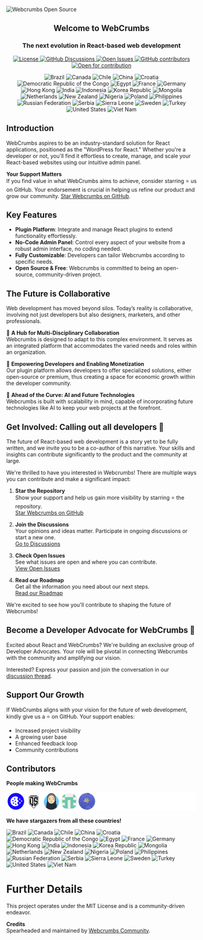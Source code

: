 ![Webcrumbs Open Source](https://repository-images.githubusercontent.com/691063238/02edc4ea-5fda-4408-bf55-9e989a0abc81)

<h2 align="center">
  Welcome to WebCrumbs
</h2>
<h3 align="center">
  The next evolution in React-based web development
</h3>

<p align="center">

<a href="https://github.com/webcrumbs-community/webcrumbs/blob/main/LICENSE">
  <img src="https://img.shields.io/badge/license-MIT-blue.svg" alt="License">
</a>
<a href="https://github.com/webcrumbs-community/webcrumbs/discussions">
  <img src="https://img.shields.io/github/discussions/webcrumbs-community/webcrumbs" alt="GitHub Discussions">
</a>
<a href="https://github.com/webcrumbs-community/webcrumbs/issues">
  <img src="https://img.shields.io/github/issues/webcrumbs-community/webcrumbs" alt="Open Issues">
</a>
<a href="https://github.com/webcrumbs-community/webcrumbs/contributors">
   <img src="https://img.shields.io/github/contributors/webcrumbs-community/webcrumbs" alt="GitHub contributors">
</a>
<a href="https://github.com/webcrumbs-community/webcrumbs/issues">
   <img src="https://img.shields.io/badge/open%20for%20contribution-8A2BE2" alt="Open for contribution"/>
</a>
</p>

<p align="center">

<img src="https://raw.githubusercontent.com/stevenrskelton/flag-icon/master/png/16/country-4x3/br.png" alt="Brazil">
<img src="https://raw.githubusercontent.com/stevenrskelton/flag-icon/master/png/16/country-4x3/ca.png" alt="Canada">
<img src="https://raw.githubusercontent.com/stevenrskelton/flag-icon/master/png/16/country-4x3/cl.png" alt="Chile">
<img src="https://raw.githubusercontent.com/stevenrskelton/flag-icon/master/png/16/country-4x3/cn.png" alt="China">
<img src="https://raw.githubusercontent.com/stevenrskelton/flag-icon/master/png/16/country-4x3/hr.png" alt="Croatia">
<img src="https://raw.githubusercontent.com/stevenrskelton/flag-icon/master/png/16/country-4x3/cd.png" alt="Democratic Republic of the Congo">
<img src="https://raw.githubusercontent.com/stevenrskelton/flag-icon/master/png/16/country-4x3/eg.png" alt="Egypt">
<img src="https://raw.githubusercontent.com/stevenrskelton/flag-icon/master/png/16/country-4x3/fr.png" alt="France">
<img src="https://raw.githubusercontent.com/stevenrskelton/flag-icon/master/png/16/country-4x3/de.png" alt="Germany">
<img src="https://raw.githubusercontent.com/stevenrskelton/flag-icon/master/png/16/country-4x3/hk.png" alt="Hong Kong">
<img src="https://raw.githubusercontent.com/stevenrskelton/flag-icon/master/png/16/country-4x3/in.png" alt="India">
<img src="https://raw.githubusercontent.com/stevenrskelton/flag-icon/master/png/16/country-4x3/id.png" alt="Indonesia">
<img src="https://raw.githubusercontent.com/stevenrskelton/flag-icon/master/png/16/country-4x3/kr.png" alt="Korea Republic">
<img src="https://raw.githubusercontent.com/stevenrskelton/flag-icon/master/png/16/country-4x3/mn.png" alt="Mongolia">
<img src="https://raw.githubusercontent.com/stevenrskelton/flag-icon/master/png/16/country-4x3/nl.png" alt="Netherlands">
<img src="https://raw.githubusercontent.com/stevenrskelton/flag-icon/master/png/16/country-4x3/nz.png" alt="New Zealand">
<img src="https://raw.githubusercontent.com/stevenrskelton/flag-icon/master/png/16/country-4x3/ng.png" alt="Nigeria">
<img src="https://raw.githubusercontent.com/stevenrskelton/flag-icon/master/png/16/country-4x3/pl.png" alt="Poland">
<img src="https://raw.githubusercontent.com/stevenrskelton/flag-icon/master/png/16/country-4x3/ph.png" alt="Philippines">
<img src="https://raw.githubusercontent.com/stevenrskelton/flag-icon/master/png/16/country-4x3/ru.png" alt="Russian Federation">
<img src="https://raw.githubusercontent.com/stevenrskelton/flag-icon/master/png/16/country-4x3/rs.png" alt="Serbia">
<img src="https://raw.githubusercontent.com/stevenrskelton/flag-icon/master/png/16/country-4x3/sl.png" alt="Sierra Leone">
<img src="https://raw.githubusercontent.com/stevenrskelton/flag-icon/master/png/16/country-4x3/se.png" alt="Sweden">
<img src="https://raw.githubusercontent.com/stevenrskelton/flag-icon/master/png/16/country-4x3/tr.png" alt="Turkey">
<img src="https://raw.githubusercontent.com/stevenrskelton/flag-icon/master/png/16/country-4x3/us.png" alt="United States">
<img src="https://raw.githubusercontent.com/stevenrskelton/flag-icon/master/png/16/country-4x3/vn.png" alt="Viet Nam">

</p>


## Introduction
WebCrumbs aspires to be an industry-standard solution for React applications, positioned as the "WordPress for React." Whether you're a developer or not, you'll find it effortless to create, manage, and scale your React-based websites using our intuitive admin panel.

**Your Support Matters**  
If you find value in what WebCrumbs aims to achieve, consider starring ⭐️ us on GitHub. Your endorsement is crucial in helping us refine our product and grow our community. [Star Webcrumbs on GitHub](https://github.com/webcrumbs-community/webcrumbs/stargazers).

## Key Features
- **Plugin Platform**: Integrate and manage React plugins to extend functionality effortlessly.
- **No-Code Admin Panel**: Control every aspect of your website from a robust admin interface, no coding needed.
- **Fully Customizable**: Developers can tailor Webcrumbs according to specific needs.
- **Open Source & Free**: Webcrumbs is committed to being an open-source, community-driven project.

## The Future is Collaborative
Web development has moved beyond silos. Today’s reality is collaborative, involving not just developers but also designers, marketers, and other professionals.

🌟 **A Hub for Multi-Disciplinary Collaboration**  
Webcrumbs is designed to adapt to this complex environment. It serves as an integrated platform that accommodates the varied needs and roles within an organization.

🌟 **Empowering Developers and Enabling Monetization**  
Our plugin platform allows developers to offer specialized solutions, either open-source or premium, thus creating a space for economic growth within the developer community.

🌟 **Ahead of the Curve: AI and Future Technologies**  
Webcrumbs is built with scalability in mind, capable of incorporating future technologies like AI to keep your web projects at the forefront.

## Get Involved: Calling out all developers 📣

The future of React-based web development is a story yet to be fully written, and we invite you to be a co-author of this narrative. Your skills and insights can contribute significantly to the product and the community at large.

We're thrilled to have you interested in Webcrumbs! There are multiple ways you can contribute and make a significant impact:

1. **Star the Repository**  
   Show your support and help us gain more visibility by starring ⭐️ the repository.  
   [Star Webcrumbs on GitHub](https://github.com/webcrumbs-community/webcrumbs/stargazers)

2. **Join the Discussions**  
   Your opinions and ideas matter. Participate in ongoing discussions or start a new one.  
   [Go to Discussions](https://github.com/webcrumbs-community/webcrumbs/discussions)

3. **Check Open Issues**  
   See what issues are open and where you can contribute.  
   [View Open Issues](https://github.com/webcrumbs-community/webcrumbs/issues)

4. **Read our Roadmap**  
   Get all the information you need about our next steps.  
   [Read our Roadmap](https://github.com/webcrumbs-community/webcrumbs/wiki/Roadmap)

We're excited to see how you'll contribute to shaping the future of Webcrumbs!

## Become a Developer Advocate for WebCrumbs 🚀

Excited about React and WebCrumbs? We're building an exclusive group of Developer Advocates. Your role will be pivotal in connecting Webcrumbs with the community and amplifying our vision.

Interested? Express your passion and join the conversation in our [discussion thread](https://github.com/webcrumbs-community/webcrumbs/discussions).

## Support Our Growth
If WebCrumbs aligns with your vision for the future of web development, kindly give us a ⭐️ on GitHub. Your support enables:

- Increased project visibility
- A growing user base
- Enhanced feedback loop
- Community contributions

## Contributors

**People making WebCrumbs**

![Contributors](/CONTRIBUTORS.svg)

**We have stargazers from all these countries!**

![Brazil](https://raw.githubusercontent.com/stevenrskelton/flag-icon/master/png/75/country-4x3/br.png)
![Canada](https://raw.githubusercontent.com/stevenrskelton/flag-icon/master/png/75/country-4x3/ca.png)
![Chile](https://raw.githubusercontent.com/stevenrskelton/flag-icon/master/png/75/country-4x3/cl.png)
![China](https://raw.githubusercontent.com/stevenrskelton/flag-icon/master/png/75/country-4x3/cn.png)
![Croatia](https://raw.githubusercontent.com/stevenrskelton/flag-icon/master/png/75/country-4x3/hr.png)
![Democratic Republic of the Congo](https://raw.githubusercontent.com/stevenrskelton/flag-icon/master/png/75/country-4x3/cd.png)
![Egypt](https://raw.githubusercontent.com/stevenrskelton/flag-icon/master/png/75/country-4x3/eg.png)
![France](https://raw.githubusercontent.com/stevenrskelton/flag-icon/master/png/75/country-4x3/fr.png)
![Germany](https://raw.githubusercontent.com/stevenrskelton/flag-icon/master/png/75/country-4x3/de.png)
![Hong Kong](https://raw.githubusercontent.com/stevenrskelton/flag-icon/master/png/75/country-4x3/hk.png)
![India](https://raw.githubusercontent.com/stevenrskelton/flag-icon/master/png/75/country-4x3/in.png)
![Indonesia](https://raw.githubusercontent.com/stevenrskelton/flag-icon/master/png/75/country-4x3/id.png)
![Korea Republic](https://raw.githubusercontent.com/stevenrskelton/flag-icon/master/png/75/country-4x3/kr.png)
![Mongolia](https://raw.githubusercontent.com/stevenrskelton/flag-icon/master/png/75/country-4x3/mn.png)
![Netherlands](https://raw.githubusercontent.com/stevenrskelton/flag-icon/master/png/75/country-4x3/nl.png)
![New Zealand](https://raw.githubusercontent.com/stevenrskelton/flag-icon/master/png/75/country-4x3/nz.png)
![Nigeria](https://raw.githubusercontent.com/stevenrskelton/flag-icon/master/png/75/country-4x3/ng.png)
![Poland](https://raw.githubusercontent.com/stevenrskelton/flag-icon/master/png/75/country-4x3/pl.png)
![Philippines](https://raw.githubusercontent.com/stevenrskelton/flag-icon/master/png/75/country-4x3/ph.png)
![Russian Federation](https://raw.githubusercontent.com/stevenrskelton/flag-icon/master/png/75/country-4x3/ru.png)
![Serbia](https://raw.githubusercontent.com/stevenrskelton/flag-icon/master/png/75/country-4x3/rs.png)
![Sierra Leone](https://raw.githubusercontent.com/stevenrskelton/flag-icon/master/png/75/country-4x3/sl.png)
![Sweden](https://raw.githubusercontent.com/stevenrskelton/flag-icon/master/png/75/country-4x3/se.png)
![Turkey](https://raw.githubusercontent.com/stevenrskelton/flag-icon/master/png/75/country-4x3/tr.png)
![United States](https://raw.githubusercontent.com/stevenrskelton/flag-icon/master/png/75/country-4x3/us.png)
![Viet Nam](https://raw.githubusercontent.com/stevenrskelton/flag-icon/master/png/75/country-4x3/vn.png)

# Further Details
This project operates under the MIT License and is a community-driven endeavor.

**Credits**  
Spearheaded and maintained by [Webcrumbs Community](https://github.com/webcrumbs-community).
